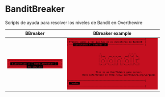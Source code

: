 # BanditBreaker
Scripts de ayuda para resolver los niveles de Bandit en Overthewire


|  BBreaker  | BBreaker example 	|
| ------------  | ------------ |
|![f](https://github.com/S0ulx3/BanditBreaker/blob/main/BBreaker.png)|![f](https://github.com/S0ulx3/BanditBreaker/blob/main/BBreaker_example.png)
